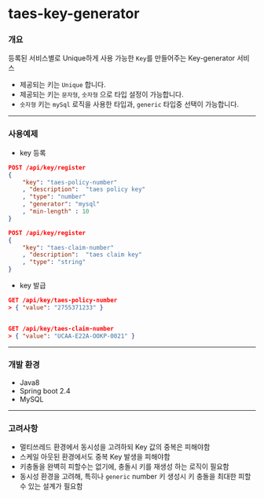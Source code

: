 # taes-key-generator

### 개요

등록된 서비스별로 Unique하게 사용 가능한 `Key`를 만들어주는 Key-generator 서비스  

- 제공되는 키는 `Unique` 합니다.
- 제공되는 키는 `문자형`, `숫자형` 으로 타입 설정이 가능합니다.
- `숫자형` 키는 `mySql` 로직을 사용한 타입과, `generic` 타입중 선택이 가능합니다.

---

### 사용예제

- key 등록

```json
POST /api/key/register
{
    "key": "taes-policy-number"
    , "description":  "taes policy key"
    , "type": "number"
    , "generator": "mysql"
    , "min-length" : 10
}

POST /api/key/register
{
    "key": "taes-claim-number"
    , "description":  "taes claim key"
    , "type": "string"
}

```

- key 발급

```json
GET /api/key/taes-policy-number 
> { "value": "2755371233" }


GET /api/key/taes-claim-number
> { "value": "UCAA-E22A-OOKP-0021" }
```

---

### 개발 환경

- Java8
- Spring boot 2.4
- MySQL

---

### 고려사항

- 멀티쓰레드 환경에서 동시성을 고려하되 Key 값의 중복은 피해야함
- 스케일 아웃된 환경에서도 중복 Key 발생을 피해야함
- 키충돌을 완벽히 피할수는 없기에, 충돌시 키를 재생성 하는 로직이 필요함
- 동시성 환경을 고려해, 특히나 `generic` number 키 생성시 키 충돌을 최대한 피할수 있는 설계가 필요함


